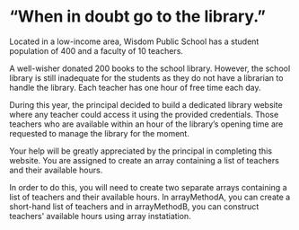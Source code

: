 <h1 class="code-line" data-line-start=1 data-line-end=2 ><a id="When_in_doubt_go_to_the_library_1"></a>“When in doubt
go to the library.”</h1>

<p class="has-line-data" data-line-start="4" data-line-end="5">Located in a low-income area, Wisdom Public School has a student 
population of 400 and a faculty of 10 teachers.</p>

<p class="has-line-data" data-line-start="6" data-line-end="7">A well-wisher donated 200 books to the school library. 
However, the school library is still inadequate for the students as they do not have a librarian to handle the library.
Each teacher has one hour of free time each day.</p>

<p class="has-line-data" data-line-start="8" data-line-end="9">During this year,
the principal decided to build a dedicated library website where any teacher could access it using the provided credentials.
Those teachers who are available within an hour of the library’s opening time are requested to manage the library for 
the moment.</p>

<p class="has-line-data" data-line-start="10" data-line-end="11">Your help will be greatly 
appreciated by the principal in completing this website. You are assigned to create an array containing a list of teachers and their available hours.</p>

In order to do this, you will need to create two separate arrays containing a list of teachers and their available hours. 
In arrayMethodA, you can create a short-hand list of teachers and in arrayMethodB, you can construct teachers' available hours using array instatiation.
